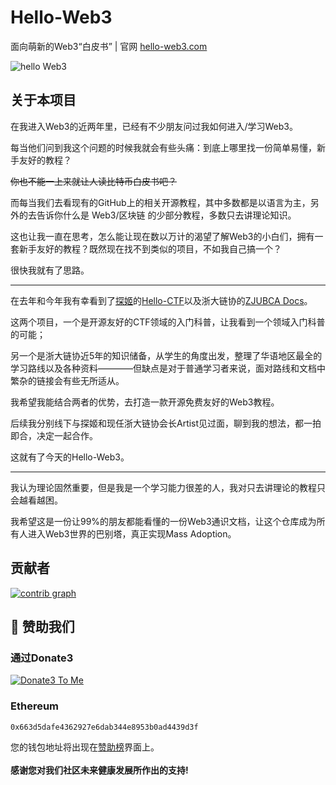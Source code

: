 # Hello-Web3
面向萌新的Web3“白皮书” | 官网 [hello-web3.com](https://hello-web3.com)


![hello Web3](https://github.com/Web3-Club/Hello-Web3/assets/76860915/1efb01c2-fa69-4cda-9de8-d350641280d0)



## 关于本项目
在我进入Web3的近两年里，已经有不少朋友问过我如何进入/学习Web3。

每当他们问到我这个问题的时候我就会有些头痛：到底上哪里找一份简单易懂，新手友好的教程？

~~你也不能一上来就让人读比特币白皮书吧？~~

而每当我们去看现有的GitHub上的相关开源教程，其中多数都是以语言为主，另外的去告诉你什么是 Web3/区块链 的少部分教程，多数只去讲理论知识。

这也让我一直在思考，怎么能让现在数以万计的渴望了解Web3的小白们，拥有一套新手友好的教程？既然现在找不到类似的项目，不如我自己搞一个？

很快我就有了思路。

---

在去年和今年我有幸看到了[探姬](https://github.com/ProbiusOfficial)的[Hello-CTF](https://hello-ctf.com/)以及浙大链协的[ZJUBCA Docs](https://docs.zjubca.org/)。

这两个项目，一个是开源友好的CTF领域的入门科普，让我看到一个领域入门科普的可能；

另一个是浙大链协近5年的知识储备，从学生的角度出发，整理了华语地区最全的学习路线以及各种资料————但缺点是对于普通学习者来说，面对路线和文档中繁杂的链接会有些无所适从。

我希望我能结合两者的优势，去打造一款开源免费友好的Web3教程。

后续我分别线下与探姬和现任浙大链协会长Artist见过面，聊到我的想法，都一拍即合，决定一起合作。

这就有了今天的Hello-Web3。

---

我认为理论固然重要，但是我是一个学习能力很差的人，我对只去讲理论的教程只会越看越困。

我希望这是一份让99%的朋友都能看懂的一份Web3通识文档，让这个仓库成为所有人进入Web3世界的巴别塔，真正实现Mass Adoption。


## 贡献者

[![contrib graph](https://contrib.rocks/image?repo=Web3-Club/Hello-Web3)](https://github.com/Web3-Club/Hello-Web3/graphs/contributors)  



## 💐 赞助我们 
### 通过Donate3


<a href="https://www.donate3.xyz/donateTo?cid=bafkreif5ecvwp7vanir2geib43nws7zvaac46rvlryzwwm47knutcv6xee" target="_blank"><img src="https://www.donate3.xyz/Donate3ToMe.svg" alt="Donate3 To Me"></a>

### Ethereum

`0x663d5dafe4362927e6dab344e8953b0ad4439d3f`

您的钱包地址将出现在[赞助榜](https://github.com/Web3-Club/Sponsor)界面上。<br>  
**感谢您对我们社区未来健康发展所作出的支持!**
